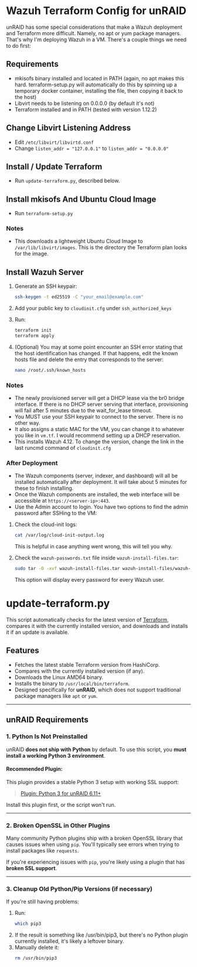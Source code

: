 # Wazuh Terraform Config for unRAID

unRAID has some special considerations that make a Wazuh deployment and Terraform more difficult. Namely, no apt or yum package managers. That's why I'm deploying Wazuh in a VM. There's a couple things we need to do first:

## Requirements

- mkisofs binary installed and located in PATH (again, no apt makes this hard. terraform-setup.py will automatically do this by spinning up a temporary docker container, installing the file, then copying it back to the host)
- Libvirt needs to be listening on 0.0.0.0 (by default it's not)
- Terraform installed and in PATH (tested with version 1.12.2)

## Change Libvirt Listening Address

- Edit `/etc/libvirt/libvirtd.conf`
- Change `listen_addr = "127.0.0.1"` to `listen_addr = "0.0.0.0"`

## Install / Update Terraform

- Run `update-terraform.py`, described below.

## Install mkisofs And Ubuntu Cloud Image

- Run `terraform-setup.py`

### Notes

- This downloads a lightweight Ubuntu Cloud Image to `/var/lib/libvirt/images`. This is the directory the Terraform plan looks for the image.

## Install Wazuh Server

1. Generate an SSH keypair:
   ```bash
   ssh-keygen -t ed25519 -C "your_email@example.com"
   ```

2. Add your public key to `cloudinit.cfg` under `ssh_authorized_keys`

3. Run: 
   ```bash
   terraform init
   terraform apply
   ```

4. (Optional) You may at some point encounter an SSH error stating that the host identification has changed. If that happens, edit the known hosts file and delete the entry that corresponds to the server:
   ```bash
   nano /root/.ssh/known_hosts
   ```
### Notes

- The newly provisioned server will get a DHCP lease via the br0 bridge interface. If there is no DHCP server serving that interface, provisioning will fail after 5 minutes due to the wait_for_lease timeout.
- You MUST use your SSH keypair to connect to the server. There is no other way.
- It also assigns a static MAC for the VM, you can change it to whatever you like in `vm.tf`. I would recommend setting up a DHCP reservation.
- This installs Wazuh 4.12. To change the version, change the link in the last runcmd command of `cloudinit.cfg`

### After Deployment

- The Wazuh components (server, indexer, and dashboard) will all be installed automatically after deployment. It will take about 5 minutes for these to finish installing.
- Once the Wazuh components are installed, the web interface will be accessible at `https://<server-ip>:443`. 
- Use the Admin account to login. You have two options to find the admin password after SSHing to the VM:

1. Check the cloud-init logs:
   ```bash
   cat /var/log/cloud-init-output.log
   ```
   This is helpful in case anything went wrong, this will tell you why.

2. Check the `wazuh-passwords.txt` file inside `wazuh-install-files.tar`:
   ```bash
   sudo tar -O -xvf wazuh-install-files.tar wazuh-install-files/wazuh-passwords.txt
   ```
   This option will display every password for every Wazuh user.

# update-terraform.py

This script automatically checks for the latest version of [Terraform](https://www.terraform.io/), compares it with the currently installed version, and downloads and installs it if an update is available.

## Features

- Fetches the latest stable Terraform version from HashiCorp.
- Compares with the currently installed version (if any).
- Downloads the Linux AMD64 binary.
- Installs the binary to `/usr/local/bin/terraform`.
- Designed specifically for **unRAID**, which does not support traditional package managers like `apt` or `yum`.

---

## unRAID Requirements

### 1. Python Is Not Preinstalled

unRAID **does not ship with Python** by default. To use this script, you **must install a working Python 3 environment**.

#### Recommended Plugin:

This plugin provides a stable Python 3 setup with working SSL support:

> [Plugin: Python 3 for unRAID 6.11+](https://forums.unraid.net/topic/175402-plugin-python-3-for-unraid-611/)

Install this plugin first, or the script won't run.

---

### 2. Broken OpenSSL in Other Plugins

Many community Python plugins ship with a broken OpenSSL library that causes issues when using `pip`. You'll typically see errors when trying to install packages like `requests`.

If you're experiencing issues with `pip`, you're likely using a plugin that has **broken SSL support**.

---

### 3. Cleanup Old Python/Pip Versions (if necessary)

If you're still having problems:

1. Run:
   ```bash
   which pip3
   ```
2. If the result is something like /usr/bin/pip3, but there's no Python plugin currently installed, it's likely a leftover binary.
3. Manually delete it:
   ```bash
   rm /usr/bin/pip3
   ```
